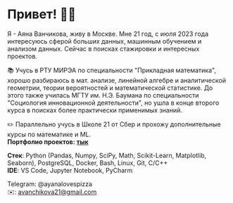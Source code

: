 # Привет! 👋🏼

Я - Аяна Ванчикова, живу в Москве. Мне 21 год, с июля 2023 года интересуюсь сферой больших данных, машинным обучением и анализом данных.
Сейчас в поисках стажировки и интересных проектов.

📚 Учусь в РТУ МИРЭА по специальности "Прикладная математика", хорошо разбираюсь в мат. анализе, линейной алгебре и аналитической геометрии, 
теории вероятностей и математической статистике. До этого также училась МГТУ им. Н.Э. Баумана по специальности "Социология инновационной деятельности", 
но ушла в конце второго курса в поисках более практически применимых знаний.

✏️ Параллельно учусь в Школе 21 от Сбер и прохожу дополнительные курсы по математике и ML.  
**Портфолио проектов: [тык](https://github.com/ayanalovespizza/study-projects)**

**Стек**: Python (Pandas, Numpy, SciPy, Math, Scikit-Learn, Matplotlib, Seaborn), PostgreSQL, Docker, Bash, Linux, Git, C/C++  
**IDE**: VS Code, Jupyter Notebook, PyCharm

Telegram: @ayanalovespizza  
✉️: avanchikova21@gmail.com
